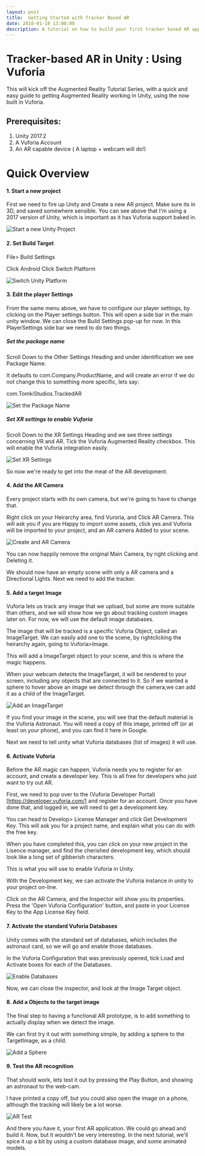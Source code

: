 ```yaml
---
layout: post
title:  Getting Started with Tracker Based AR 
date: 2018-01-18 13:00:00
description: A tutorial on how to build your first tracker based AR app with Vuforia and Unity.
---
```


# Tracker-based AR in Unity : Using Vuforia 

This will kick off the Augmented Reality Tutorial Series, with a quick and easy guide to getting Augmented Reality working in Unity, using the now built in Vuforia.

## Prerequisites:

1. Unity 2017.2
2. A Vuforia Account
3. An AR capable device ( A laptop + webcam will do!)

# Quick Overview



#### 1. Start a new project

First we need to fire up Unity and Create a new AR project. Make sure its in 3D, and saved somewhere sensible. You can see above that I'm using a 2017 version of Unity, which is important as it has Vuforia support baked in.

<div class="img_row">
	<img style="max-height: 100%"  src="{{ site.baseurl }}/img/Blogs/Tracked_AR_Vuforia/Uniny_New_Project.PNG" alt="Start a new Unity Project" title="New Project"/>
</div>

#### 2. Set Build Target

File> Build Settings

Click Android
Click Switch Platform

<div class="img_row">
	<img style="max-height: 100%"  src="{{ site.baseurl }}/img/Blogs/Tracked_AR_Vuforia/Unity_Switch_Platform.PNG" alt="Switch Unity Platform" title="Switch Platform"/>
</div>

#### 3. Edit the player Settings

From the same menu above, we have to configure our player settings, by clicking on the Player settings button. This will open a side bar in the main unity window. We can close the Build Settings pop-up for now. In this PlayerSettings side bar we need to do two things.

##### Set the package name
Scroll Down to the Other Settings Heading and under identification we see Package Name.

It defaults to com.Company.ProductName, and will create an error if we do not change this to something more specific, lets say:

com.TomkiStudios.TrackedAR

<div class="img_row">
	<img style="max-height: 100%"  src="{{ site.baseurl }}/img/Blogs/Tracked_AR_Vuforia/Unity_Package_Name.PNG" alt="Set the Package Name" title="Package Name"/>
</div>


##### Set XR settings to enable Vuforia

Scroll Down to the XR Settings Heading and we see three settings concerning VR and AR. Tick the Vuforia Augmented Reality checkbox. This will enable the Vuforia integration easily.

<div class="img_row">
	<img style="max-height: 100%"  src="{{ site.baseurl }}/img/Blogs/Tracked_AR_Vuforia/Unity_XR_settings.PNG" alt="Set XR Settings" title="Set XR Settings"/>
</div>


So now we're ready to get into the meat of the AR development. 

#### 4. Add the AR Camera

Every project starts with its own camera, but we're going to have to change that. 

Right click on your Heirarchy area, find Vuroria, and Click AR Camera. This will ask you if you are Happy to import some assets, click yes and Vuforia will be imported to your project, and an AR camera Added to your scene.

<div class="img_row">
	<img style="max-height: 100%"  src="{{ site.baseurl }}/img/Blogs/Tracked_AR_Vuforia/Unity_AR_Camera.png" alt="Create and AR Camera" title="AR Camera"/>
</div>

You can now happily remove the original Main Camera, by right clicking and Deleting it.

We should now have an empty scene with only a AR camera and a Directional Lights. Next we need to add the tracker.

#### 5. Add a target Image

Vuforia lets us track any image that we upload, but some are more suitable than others, and we will show how we go about tracking custom images later on. For now, we will use the default image databases. 

The image that will be tracked is a specific Vuforia Object, called an ImageTarget. We can easily add one to the scene, by rightclicking the heirarchy again, going to Vuforia>Image.

This will add a ImageTarget object to your scene, and this is where the magic happens. 

When your webcam detects the ImageTarget, it will be rendered to your screen, including any objects that are connected to it. So if we wanted a sphere to hover above an image we detect through the camera,we can add it as a child of the ImageTarget.

<div class="img_row">
	<img style="max-height: 100%"  src="{{ site.baseurl }}/img/Blogs/Tracked_AR_Vuforia/Unity_ImageTarget.PNG" alt="Add an ImageTarget" title="TargetImage"/>
</div>

If you find your image in the scene, you will see that the default material is the Vuforia Astronaut. You will need a copy of this image, printed off (or at least on your phone), and you can find it here in Google.

Next we need to tell unity what Vuforia databases (list of images) it will use.

#### 6. Activate Vuforia

Before the AR magic can happen, Vuforia needs you to register for an account, and create a developer key. This is all free for developers who just want to try out AR.

First, we need to pop over to the (Vuforia Developer Portal)[https://developer.vuforia.com/] and register for an account. Once you have done that, and logged in, we will need to get a development key. 

You can head to Develop> License Manager and click Get Development Key. This will ask you for a project name, and explain what you can do with the free key.

When you have completed this, you can click on your new project in the Lisence manager, and find the cherished development key, which should look like a long set of gibberish characters. 

This is what you will use to enable Vuforia in Unity. 

With the Development key, we can activate the Vuforia instance in unity to your project on-line.

Click on the AR Camera, and the Inspector will show you its properties. Press the 'Open Vuforia Configuration' button, and paste in your License Key to the App License Key field.

#### 7. Activate the standard Vuforia Databases 

Unity comes with the standard set of databases, which includes the astronaut card, so we will go and enable those databases.

In the Vuforia Configuration that was previously opened, tick Load and Activate boxes for each of the Databases.

<div class="img_row">
	<img style="max-height: 100%"  src="{{ site.baseurl }}/img/Blogs/Tracked_AR_Vuforia/Unity_Load_Databases.PNG" alt="Enable Databases" title="Databases"/>
</div>

Now, we can close the inspector, and look at the Image Target object.

#### 8. Add a Objects to the target image

The final step to having a functional AR prototype, is to add something to actually display when we detect the image.

We can first try it out with something simple, by adding a sphere to the TargetImage, as a child.

<div class="img_row">
	<img style="max-height: 100%"  src="{{ site.baseurl }}/img/Blogs/Tracked_AR_Vuforia/Unity_Sphere.PNG" alt="Add a Sphere" title="AR Sphere"/>
</div>


#### 9. Test the AR recognition

That should work, lets test it out by pressing the Play Button, and showing an astronaut to the web-cam. 

I have printed a copy off, but you could also open the image on a phone, although the tracking will likely be a lot worse.

<div class="img_row">
	<img style="max-height: 100%"  src="{{ site.baseurl }}/img/Blogs/Tracked_AR_Vuforia/Unity_AR_Test.PNG" alt="AR Test" title="AR Test"/>
</div>

And there you have it, your first AR application. We could go ahead and build it. Now, but it wouldn't be very interesting. In the next tutorial, we'll spice it up a bit by using a custom database image, and some animated models. 
